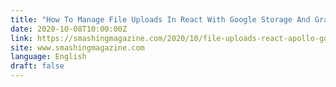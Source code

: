 ```yaml
---
title: "How To Manage File Uploads In React With Google Storage And GraphQL"
date: 2020-10-08T10:00:00Z
link: https://smashingmagazine.com/2020/10/file-uploads-react-apollo-google-storage-graphql/?utm_medium=RSS&utm_source=news.12bit.vn
site: www.smashingmagazine.com
language: English
draft: false
---
```

